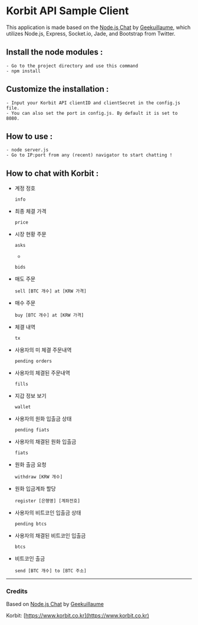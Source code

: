 Korbit API Sample Client
===

This application is made based on the [Node.js Chat](https://github.com/geekuillaume/Node.js-Chat) by [Geekuillaume](http://geekuillau.me/), which utilizes Node.js, Express, Socket.io, Jade, and Bootstrap from Twitter.

## Install the node modules :

    - Go to the project directory and use this command
    - npm install

## Customize the installation :

    - Input your Korbit API clientID and clientSecret in the config.js file.
    - You can also set the port in config.js. By default it is set to 8080.

## How to use :

    - node server.js
    - Go to IP:port from any (recent) navigator to start chatting !

## How to chat with Korbit :
  
  - 계정 정호

        info
  
  - 최종 체결 가격

        price

  - 시장 현황 주문

        asks

    -

        bids

  - 매도 주문

        sell [BTC 개수] at [KRW 가격]

  - 매수 주문

        buy [BTC 개수] at [KRW 가격]

  - 체결 내역
 
        tx

  - 사용자의 미 체결 주문내역

        pending orders

  - 사용자의 체결된 주문내역

        fills
  
  - 지갑 정보 보기 
  
        wallet

  - 사용자의 원화 입출금 상태

        pending fiats

  - 사용자의 채결된 원화 입출금

        fiats

  - 원화 출금 요청
    
        withdraw [KRW 개수]

  - 원화 입금계좌 할당
  
        register [은행명] [계좌전호]

  - 사용자의 비트코인 입출금 상태
  
        pending btcs

  - 사용자의 채결된 비트코인 입출금
  
        btcs

  - 비트코인 출금

        send [BTC 개수] to [BTC 주소]

---

### Credits

Based on [Node.js Chat](https://github.com/geekuillaume/Node.js-Chat) by [Geekuillaume](http://geekuillau.me/)

Korbit: [https://www.korbit.co.kr](https://www.korbit.co.kr)